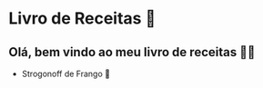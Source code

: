 
# Livro de Receitas :notebook_with_decorative_cover:

## Olá, bem vindo ao meu livro de receitas :woman_cook:

* Strogonoff de Frango :chicken:

